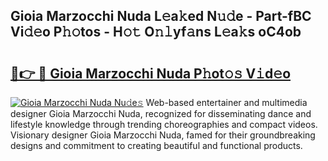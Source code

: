 ## Gioia Marzocchi Nuda L𝚎a𝚔ed N𝚞𝚍e - Part-fBC Vi𝚍𝚎o P𝚑𝚘tos - H𝚘𝚝 O𝚗𝚕yf𝚊ns L𝚎a𝚔s oC4ob

# <h2><a href="http://kfeanov.oniu.top/?m=Gioia+Marzocchi+Nuda">🔗👉 🔴 Gioia Marzocchi Nuda P𝚑ot𝚘𝚜 V𝚒d𝚎o</a></h2>

[![Gioia Marzocchi Nuda Nu𝚍e𝚜](https://i.imgur.com/0qMVB7G.gif)](http://kfeanov.oniu.top/?m=Gioia+Marzocchi+Nuda)
Web-based entertainer and multimedia designer Gioia Marzocchi Nuda, recognized for disseminating dance and lifestyle knowledge through trending choreographies and compact videos. Visionary designer Gioia Marzocchi Nuda, famed for their groundbreaking designs and commitment to creating beautiful and functional products.  
